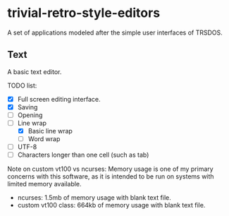 # trivial-retro-style-editors
A set of applications modeled after the simple user interfaces of TRSDOS.

## Text

A basic text editor.

TODO list:
 * [x] Full screen editing interface.
 * [x] Saving
 * [ ] Opening
 * [ ] Line wrap
   * [x] Basic line wrap
   * [ ] Word wrap
 * [ ] UTF-8
 * [ ] Characters longer than one cell (such as tab)

Note on custom vt100 vs ncurses: Memory usage is one of my primary concerns with this software, as it is intended to be run on systems with limited memory available.
 * ncurses: 1.5mb of memory usage with blank text file.
 * custom vt100 class: 664kb of memory usage with blank text file.

